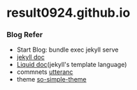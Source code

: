 # result0924.github.io
### Blog Refer
- Start Blog: bundle exec jekyll serve
- [jekyll doc](https://jekyllrb.com/docs/)
- [Liquid doc](https://shopify.github.io/liquid/basics/introduction/)(jekyll's template language)
- commnets [utteranc](https://github.com/utterance)
- theme [so-simple-theme](https://github.com/mmistakes/so-simple-theme)